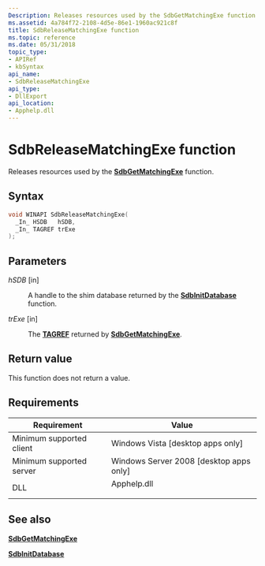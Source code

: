 ```yaml
---
Description: Releases resources used by the SdbGetMatchingExe function.
ms.assetid: 4a784f72-2108-4d5e-86e1-1960ac921c8f
title: SdbReleaseMatchingExe function
ms.topic: reference
ms.date: 05/31/2018
topic_type: 
- APIRef
- kbSyntax
api_name: 
- SdbReleaseMatchingExe
api_type: 
- DllExport
api_location: 
- Apphelp.dll
---
```


# SdbReleaseMatchingExe function

Releases resources used by the [**SdbGetMatchingExe**](sdbgetmatchingexe.md) function.

## Syntax


```C++
void WINAPI SdbReleaseMatchingExe(
  _In_ HSDB   hSDB,
  _In_ TAGREF trExe
);
```



## Parameters

<dl> <dt>

*hSDB* \[in\]
</dt> <dd>

A handle to the shim database returned by the [**SdbInitDatabase**](sdbinitdatabase.md) function.

</dd> <dt>

*trExe* \[in\]
</dt> <dd>

The [**TAGREF**](tagref.md) returned by [**SdbGetMatchingExe**](sdbgetmatchingexe.md).

</dd> </dl>

## Return value

This function does not return a value.

## Requirements



| Requirement | Value |
|-------------------------------------|----------------------------------------------------------------------------------------|
| Minimum supported client<br/> | Windows Vista \[desktop apps only\]<br/>                                         |
| Minimum supported server<br/> | Windows Server 2008 \[desktop apps only\]<br/>                                   |
| DLL<br/>                      | <dl> <dt>Apphelp.dll</dt> </dl> |



## See also

<dl> <dt>

[**SdbGetMatchingExe**](sdbgetmatchingexe.md)
</dt> <dt>

[**SdbInitDatabase**](sdbinitdatabase.md)
</dt> </dl>

 

 





